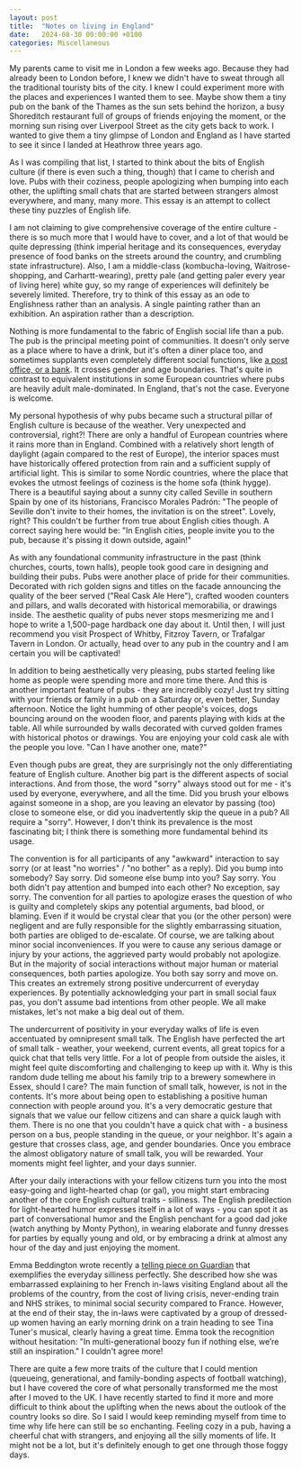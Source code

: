 ```yaml
---
layout: post
title:  "Notes on living in England"
date:   2024-08-30 00:00:00 +0100
categories: Miscellaneous
---
```


My parents came to visit me in London a few weeks ago. Because they had already been to London before, I knew we didn't have to sweat through all the traditional touristy bits of the city. I knew I could experiment more with the places and experiences I wanted them to see. Maybe show them a tiny pub on the bank of the Thames as the sun sets behind the horizon, a busy Shoreditch restaurant full of groups of friends enjoying the moment, or the morning sun rising over Liverpool Street as the city gets back to work. I wanted to give them a tiny glimpse of London and England as I have started to see it since I landed at Heathrow three years ago.

As I was compiling that list, I started to think about the bits of English culture (if there is even such a thing, though) that I came to cherish and love. Pubs with their coziness, people apologizing when bumping into each other, the uplifting small chats that are started between strangers almost everywhere, and many, many more. This essay is an attempt to collect these tiny puzzles of English life.

I am not claiming to give comprehensive coverage of the entire culture - there is so much more that I would have to cover, and a lot of that would be quite depressing (think imperial heritage and its consequences, everyday presence of food banks on the streets around the country, and crumbling state infrastructure). Also, I am a middle-class (kombucha-loving, Waitrose-shopping, and Carhartt-wearing), pretty pale (and getting paler every year of living here) white guy, so my range of experiences will definitely be severely limited. Therefore, try to think of this essay as an ode to Englishness rather than an analysis. A single painting rather than an exhibition. An aspiration rather than a description.

Nothing is more fundamental to the fabric of English social life than a pub. The pub is the principal meeting point of communities. It doesn't only serve as a place where to have a drink, but it's often a diner place too, and sometimes supplants even completely different social functions, like [a post office, or a bank](https://www.theguardian.com/lifeandstyle/2022/may/29/a-hub-for-the-village-how-locals-are-buying-up-pubs-at-risk-of-closure). It crosses gender and age boundaries. That's quite in contrast to equivalent institutions in some European countries where pubs are heavily adult male-dominated. In England, that's not the case. Everyone is welcome.

My personal hypothesis of why pubs became such a structural pillar of English culture is because of the weather. Very unexpected and controversial, right?! There are only a handful of European countries where it rains more than in England. Combined with a relatively short length of daylight (again compared to the rest of Europe), the interior spaces must have historically offered protection from rain and a sufficient supply of artificial light. This is similar to some Nordic countries, where the place that evokes the utmost feelings of coziness is the home sofa (think hygge). There is a beautiful saying about a sunny city called Seville in southern Spain by one of its historians, Francisco Morales Padrón: "The people of Seville don't invite to their homes, the invitation is on the street". Lovely, right? This couldn't be further from true about English cities though. A correct saying here would be: "In English cities, people invite you to the pub, because it's pissing it down outside, again!"

As with any foundational community infrastructure in the past (think churches, courts, town halls), people took good care in designing and building their pubs. Pubs were another place of pride for their communities. Decorated with rich golden signs and titles on the facade announcing the quality of the beer served ("Real Cask Ale Here"), crafted wooden counters and pillars, and walls decorated with historical memorabilia, or drawings inside. The aesthetic quality of pubs never stops mesmerizing me and I hope to write a 1,500-page hardback one day about it. Until then, I will just recommend you visit Prospect of Whitby, Fitzroy Tavern, or Trafalgar Tavern in London. Or actually, head over to any pub in the country and I am certain you will be captivated!

In addition to being aesthetically very pleasing, pubs started feeling like home as people were spending more and more time there. And this is another important feature of pubs - they are incredibly cozy! Just try sitting with your friends or family in a pub on a Saturday or, even better, Sunday afternoon. Notice the light humming of other people's voices, dogs bouncing around on the wooden floor, and parents playing with kids at the table. All while surrounded by walls decorated with curved golden frames with historical photos or drawings. You are enjoying your cold cask ale with the people you love. "Can I have another one, mate?"

Even though pubs are great, they are surprisingly not the only differentiating feature of English culture. Another big part is the different aspects of social interactions. And from those, the word "sorry" always stood out for me - it's used by everyone, everywhere, and all the time. Did you brush your elbows against someone in a shop, are you leaving an elevator by passing (too) close to someone else, or did you inadvertently skip the queue in a pub? All require a "sorry". However, I don't think its prevalence is the most fascinating bit; I think there is something more fundamental behind its usage.

The convention is for all participants of any "awkward" interaction to say sorry (or at least "no worries" / "no bother" as a reply). Did you bump into somebody? Say sorry. Did someone else bump into you? Say sorry. You both didn't pay attention and bumped into each other? No exception, say sorry. The convention for all parties to apologize erases the question of who is guilty and completely skips any potential arguments, bad blood, or blaming. Even if it would be crystal clear that you (or the other person) were negligent and are fully responsible for the slightly embarrassing situation, both parties are obliged to de-escalate. Of course, we are talking about minor social inconveniences. If you were to cause any serious damage or injury by your actions, the aggrieved party would probably not apologize. But in the majority of social interactions without major human or material consequences, both parties apologize. You both say sorry and move on. This creates an extremely strong positive undercurrent of everyday experiences. By potentially acknowledging your part in small social faux pas, you don't assume bad intentions from other people. We all make mistakes, let's not make a big deal out of them.

The undercurrent of positivity in your everyday walks of life is even accentuated by omnipresent small talk. The English have perfected the art of small talk - weather, your weekend, current events, all great topics for a quick chat that tells very little. For a lot of people from outside the aisles, it might feel quite discomforting and challenging to keep up with it. Why is this random dude telling me about his family trip to a brewery somewhere in Essex, should I care? The main function of small talk, however, is not in the contents. It's more about being open to establishing a positive human connection with people around you. It's a very democratic gesture that signals that we value our fellow citizens and can share a quick laugh with them. There is no one that you couldn't have a quick chat with - a business person on a bus, people standing in the queue, or your neighbor. It's again a gesture that crosses class, age, and gender boundaries. Once you embrace the almost obligatory nature of small talk, you will be rewarded. Your moments might feel lighter, and your days sunnier.

After your daily interactions with your fellow citizens turn you into the most easy-going and light-hearted chap (or gal), you might start embracing another of the core English cultural traits - silliness. The English predilection for light-hearted humor expresses itself in a lot of ways - you can spot it as part of conversational humor and the English penchant for a good dad joke (watch anything by Monty Python), in wearing elaborate and funny dresses for parties by equally young and old, or by embracing a drink at almost any hour of the day and just enjoying the moment.

Emma Beddington wrote recently a [telling piece on Guardian](https://www.theguardian.com/commentisfree/2023/apr/23/saw-the-uk-through-the-eyes-of-my-french-in-laws-and-it-was-deeply-embarrassing) that exemplifies the everyday silliness perfectly. She described how she was embarrassed explaining to her French in-laws visiting England about all the problems of the country, from the cost of living crisis, never-ending train and NHS strikes, to minimal social security compared to France. However, at the end of their stay, the in-laws were captivated by a group of dressed-up women having an early morning drink on a train heading to see Tina Tuner's musical, clearly having a great time. Emma took the recognition without hesitation: "In multi-generational boozy fun if nothing else, we’re still an inspiration." I couldn't agree more!

There are quite a few more traits of the culture that I could mention (queueing, generational, and family-bonding aspects of football watching), but I have covered the core of what personally transformed me the most after I moved to the UK. I have recently started to find it more and more difficult to think about the uplifting when the news about the outlook of the country looks so dire. So I said I would keep reminding myself from time to time why life here can still be so enchanting. Feeling cozy in a pub, having a cheerful chat with strangers, and enjoying all the silly moments of life. It might not be a lot, but it's definitely enough to get one through those foggy days.
